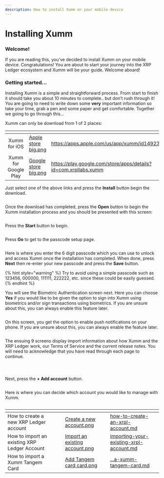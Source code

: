 ```yaml
---
description: How to install Xumm on your mobile device
---
```


# Installing Xumm

### **Welcome!**

If you are reading this, you’ve decided to install Xumm on your mobile device. Congratulations! You are about to start your journey into the XRP Ledger ecosystem and Xumm will be your guide. Welcome aboard!

### **Getting started…**

Installing Xumm is a simple and straightforward process. From start to finish it should take you about 10 minutes to complete.. but don’t rush through it! You are going to need to write down some **very** important information so take your time, grab a pen and some paper and get comfortable. Together we going to go through this...

Xumm can only be download from 1 of 2 places:

<table data-card-size="large" data-view="cards"><thead><tr><th align="center"></th><th data-hidden data-card-cover data-type="files"></th><th data-hidden data-card-target data-type="content-ref"></th></tr></thead><tbody><tr><td align="center">Xumm for iOS</td><td><a href="../.gitbook/assets/Apple store big.png">Apple store big.png</a></td><td><a href="https://apps.apple.com/us/app/xumm/id1492302343">https://apps.apple.com/us/app/xumm/id1492302343</a></td></tr><tr><td align="center">Xumm for Google Play</td><td><a href="../.gitbook/assets/Google store big.png">Google store big.png</a></td><td><a href="https://play.google.com/store/apps/details?id=com.xrpllabs.xumm">https://play.google.com/store/apps/details?id=com.xrpllabs.xumm</a></td></tr></tbody></table>

Just select one of the above links and press the **Install** button begin the download.

<figure><img src="../.gitbook/assets/Google play - Xumm.png" alt=""><figcaption></figcaption></figure>

Once the download has completed, press the **Open** button to begin the Xumm installation process and you should be presented with this screen:

<figure><img src="../.gitbook/assets/Install - Page 1.png" alt=""><figcaption></figcaption></figure>

Press the **Start** button to begin.

<figure><img src="../.gitbook/assets/Install - Page 2.png" alt=""><figcaption></figcaption></figure>

Press **Go** to get to the passcode setup page.

<figure><img src="../.gitbook/assets/Install - Page 3.png" alt=""><figcaption></figcaption></figure>

Here is where you enter the 6 digit passcode which you can use to unlock and access Xumm once the installation has completed. When done, press **Next** then re-enter your new passcode and press the **Save** button.&#x20;

{% hint style="warning" %}
Try to avoid using a simple passcode such as 123456, 000000, 111111, 222222, etc. since these could be easily guessed.&#x20;
{% endhint %}

You will see the Biometric Authentication screen next. Here you can choose **Yes** if you would like to be given the option to sign into Xumm using biometrics and/or sign transactions using biometrics. If you are unsure about this, you can always enable this feature later.

<figure><img src="../.gitbook/assets/Install - Page 8.png" alt=""><figcaption></figcaption></figure>

On this screen, you get the option to enable push notifications on your phone. If you are unsure about this, you can always enable the feature later.

<figure><img src="../.gitbook/assets/Install - Push notification screen.png" alt=""><figcaption></figcaption></figure>

The ensuing 9 screens display import information about how Xumm and the XRP Ledger work, our Terms of Service and the current release notes. You will need to acknowledge that you have read through each page to continue.

<figure><img src="../.gitbook/assets/Install - Page 4.png" alt=""><figcaption></figcaption></figure>

<figure><img src="../.gitbook/assets/Install - Page 5.png" alt=""><figcaption></figcaption></figure>

<figure><img src="../.gitbook/assets/Install - Page 6.png" alt=""><figcaption></figcaption></figure>

Next, press the **+ Add account** button.

<figure><img src="../.gitbook/assets/Install - Page 7.png" alt=""><figcaption></figcaption></figure>

Here is where you can decide which account you would like to manage with Xumm.

<figure><img src="../.gitbook/assets/Add an account screen.png" alt=""><figcaption></figcaption></figure>

<table data-view="cards"><thead><tr><th></th><th></th><th></th><th data-hidden data-card-cover data-type="files"></th><th data-hidden data-card-target data-type="content-ref"></th></tr></thead><tbody><tr><td>How to create a new XRP Ledger account</td><td></td><td></td><td><a href="../.gitbook/assets/Create a new account.png">Create a new account.png</a></td><td><a href="your-first-xrp-ledger-account/how-to-create-an-xrpl-account.md">how-to-create-an-xrpl-account.md</a></td></tr><tr><td>How to import an existing XRP Ledger Account</td><td></td><td></td><td><a href="../.gitbook/assets/Import an existing account.png">Import an existing account.png</a></td><td><a href="../getting-started/importing-your-existing-xrpl-account.md">importing-your-existing-xrpl-account.md</a></td></tr><tr><td>How to import a Xumm Tangem Card</td><td></td><td></td><td><a href="../.gitbook/assets/Add Tangem card card.png">Add Tangem card card.png</a></td><td><a href="your-first-xrp-ledger-account/importing-your-account/...a-xumm-tangem-card.md">...a-xumm-tangem-card.md</a></td></tr></tbody></table>

